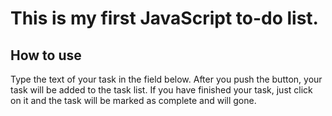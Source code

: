 # This is my first JavaScript to-do list.

## How to use
Type the text of your task in the field below. After you push the button, your task will be added to the task list. If you have finished your task, just click on it and the task will be marked as complete and will gone.